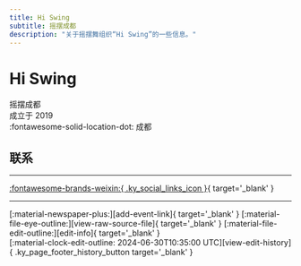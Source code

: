 ```yaml
---
title: Hi Swing
subtitle: 摇摆成都
description: "关于摇摆舞组织“Hi Swing”的一些信息。"
---
```


# Hi Swing

摇摆成都  
成立于 2019  
:fontawesome-solid-location-dot: 成都  


## 联系


---

 [:fontawesome-brands-weixin:{ .ky_social_links_icon }](# "HiSwing摇摆成都"){ target='_blank' }

---

<div class="ky_page_footer" markdown>
<div class="ky_page_footer_trailing" markdown="span">
[:material-newspaper-plus:][add-event-link]{ target='_blank' }
[:material-file-eye-outline:][view-raw-source-file]{ target='_blank' }
[:material-file-edit-outline:][edit-info]{ target='_blank' }
</div>
<div class="ky_page_footer_leading" markdown="span">
[:material-clock-edit-outline: 2024-06-30T10:35:00 UTC][view-edit-history]{ .ky_page_footer_history_button target='_blank' }
</div>
</div>

[add-event-link]: https://github.com/swingdance/events/issues/new?assignees=&labels=add+event&projects=&template=02-add_entity.yml&title=%5Bzh_CN%5D%20Add%20Event%3A%20%3CName%3E&region=zh_CN&province=Sichuan&city=Chengdu&org_id=hi-swing "添加活动"
[view-raw-source-file]: https://github.com/swingdance/orgs/blob/main/zh_CN/hi-swing.json "查看原始源文件"
[edit-info]: https://github.com/swingdance/orgs/issues/new?assignees=&labels=update+org&projects=&template=03-update_entity.yml&title=%5Bzh_CN%5D%20Update%20Org%3A%20Hi%20Swing&region=zh_CN&id=hi-swing&name=Hi%20Swing "编辑信息"

[view-edit-history]: https://github.com/swingdance/orgs/commits/main/zh_CN/hi-swing.json "查看编辑历史"
